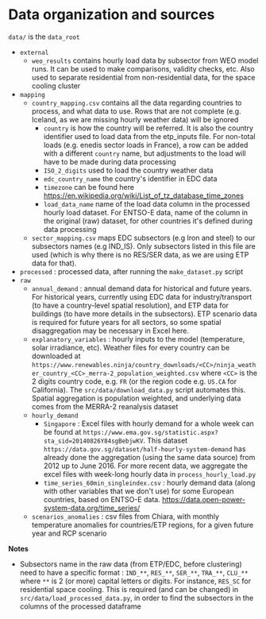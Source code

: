 # Data organization and sources
`data/` is the `data_root`
- `external`
    - `weo_results` contains hourly load data by subsector from WEO model runs. It can be used to make comparisons, validity checks, etc. Also used to separate residential from non-residential data, for the space cooling cluster
- `mapping`
    - `country_mapping.csv` contains all the data regarding countries to process, and what data to use.
    Rows that are not complete (e.g. Iceland, as we are missing hourly weather data) will be ignored
        - `country` is how the country will be referred. 
        It is also the country identifier used to load data from the etp_inputs file.
        For non-total loads (e.g. enedis sector loads in France), a row can be added with a different `country` name,
        but adjustments to the load will have to be made during data processing
        - `ISO_2_digits` used to load the country weather data
        - `edc_country_name` the country's identifier in EDC data
        - `timezone` can be found here https://en.wikipedia.org/wiki/List_of_tz_database_time_zones
        - `load_data_name` name of the load data column in the processed hourly load dataset.
        For ENTSO-E data, name of the column in the original (raw) dataset, for other countries it's defined during
        data processing
    - `sector_mapping.csv` maps EDC subsectors (e.g Iron and steel) to our subsectors names (e.g IND_IS). Only subsectors listed in this file are used (which is why there is no RES/SER data, as we are using ETP data for that). 
- `processed` : processed data, after running the `make_dataset.py` script
- `raw`
    - `annual_demand` : annual demand data for historical and future years. For historical years, currently using EDC data for industry/transport (to have a country-level spatial resolution), and ETP data for buildings (to have more details in the subsectors). ETP scenario data is required for future years for all sectors, so some spatial disaggregation may be necessary in Excel here. 
    - `explanatory_variables` : hourly inputs to the model (temperature, solar irradiance, etc). 
    Weather files for every country can be downloaded at 
    `https://www.renewables.ninja/country_downloads/<CC>/ninja_weather_country_<CC>_merra-2_population_weighted.csv`
    where `<CC>` is the 2 digits country code, e.g. `FR` (or the region code e.g. `US.CA` for California).
    The `src/data/download_data.py` script automates this.
    Spatial aggregation is population weighted, and underlying data comes from the MERRA-2 reanalysis dataset
    - `hourly_demand`
        - `Singapore` : Excel files with hourly demand for a whole week can be found at 
        `https://www.ema.gov.sg/statistic.aspx?sta_sid=20140826Y84sgBebjwKV`.
        This dataset `https://data.gov.sg/dataset/half-hourly-system-demand` has already done the aggregation 
        (using the same data source) from 2012 up to June 2016. For more recent data, we aggregate the excel files
        with week-long hourly data in `process_hourly_load.py`
        - `time_series_60min_singleindex.csv` : hourly demand data (along with other variables that we don't use) 
        for some European countries, based on ENTSO-E data. https://data.open-power-system-data.org/time_series/
    - `scenarios_anomalies` : csv files from Chiara, with monthly temperature anomalies for countries/ETP regions, for a given future year and RCP scenario


**Notes**
- Subsectors name in the raw data (from ETP/EDC, before clustering) need to have a specific format : `IND_**`, `RES_**`, `SER_**`, `TRA_**`, `CLU_**` where `**` is 2 (or more) capital letters or digits.
For instance, `RES_SC` for residential space cooling. This is required (and can be changed) in `src/data/load_processed_data.py`, in order to find the subsectors in the columns of the processed dataframe
